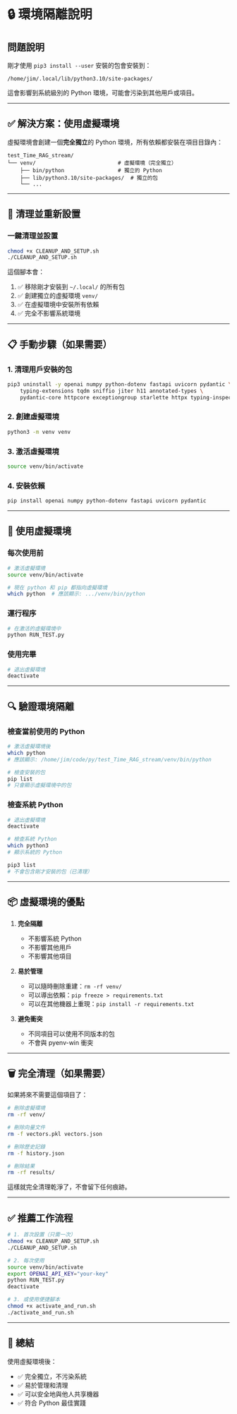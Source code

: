 # 🔒 環境隔離說明

## 問題說明

剛才使用 `pip3 install --user` 安裝的包會安裝到：
```
/home/jim/.local/lib/python3.10/site-packages/
```

這會影響到系統級別的 Python 環境，可能會污染到其他用戶或項目。

---

## ✅ 解決方案：使用虛擬環境

虛擬環境會創建一個**完全獨立**的 Python 環境，所有依賴都安裝在項目目錄內：

```
test_Time_RAG_stream/
└── venv/                          # 虛擬環境（完全獨立）
    ├── bin/python                 # 獨立的 Python
    ├── lib/python3.10/site-packages/  # 獨立的包
    └── ...
```

---

## 🧹 清理並重新設置

### 一鍵清理並設置

```bash
chmod +x CLEANUP_AND_SETUP.sh
./CLEANUP_AND_SETUP.sh
```

這個腳本會：
1. ✅ 移除剛才安裝到 `~/.local/` 的所有包
2. ✅ 創建獨立的虛擬環境 `venv/`
3. ✅ 在虛擬環境中安裝所有依賴
4. ✅ 完全不影響系統環境

---

## 📋 手動步驟（如果需要）

### 1. 清理用戶安裝的包

```bash
pip3 uninstall -y openai numpy python-dotenv fastapi uvicorn pydantic \
    typing-extensions tqdm sniffio jiter h11 annotated-types \
    pydantic-core httpcore exceptiongroup starlette httpx typing-inspection anyio
```

### 2. 創建虛擬環境

```bash
python3 -m venv venv
```

### 3. 激活虛擬環境

```bash
source venv/bin/activate
```

### 4. 安裝依賴

```bash
pip install openai numpy python-dotenv fastapi uvicorn pydantic
```

---

## 🎯 使用虛擬環境

### 每次使用前

```bash
# 激活虛擬環境
source venv/bin/activate

# 現在 python 和 pip 都指向虛擬環境
which python  # 應該顯示: .../venv/bin/python
```

### 運行程序

```bash
# 在激活的虛擬環境中
python RUN_TEST.py
```

### 使用完畢

```bash
# 退出虛擬環境
deactivate
```

---

## 🔍 驗證環境隔離

### 檢查當前使用的 Python

```bash
# 激活虛擬環境後
which python
# 應該顯示: /home/jim/code/py/test_Time_RAG_stream/venv/bin/python

# 檢查安裝的包
pip list
# 只會顯示虛擬環境中的包
```

### 檢查系統 Python

```bash
# 退出虛擬環境
deactivate

# 檢查系統 Python
which python3
# 顯示系統的 Python

pip3 list
# 不會包含剛才安裝的包（已清理）
```

---

## 📦 虛擬環境的優點

1. **完全隔離**
   - 不影響系統 Python
   - 不影響其他用戶
   - 不影響其他項目

2. **易於管理**
   - 可以隨時刪除重建：`rm -rf venv/`
   - 可以導出依賴：`pip freeze > requirements.txt`
   - 可以在其他機器上重現：`pip install -r requirements.txt`

3. **避免衝突**
   - 不同項目可以使用不同版本的包
   - 不會與 pyenv-win 衝突

---

## 🗑️ 完全清理（如果需要）

如果將來不需要這個項目了：

```bash
# 刪除虛擬環境
rm -rf venv/

# 刪除向量文件
rm -f vectors.pkl vectors.json

# 刪除歷史記錄
rm -f history.json

# 刪除結果
rm -rf results/
```

這樣就完全清理乾淨了，不會留下任何痕跡。

---

## ✅ 推薦工作流程

```bash
# 1. 首次設置（只需一次）
chmod +x CLEANUP_AND_SETUP.sh
./CLEANUP_AND_SETUP.sh

# 2. 每次使用
source venv/bin/activate
export OPENAI_API_KEY="your-key"
python RUN_TEST.py
deactivate

# 3. 或使用便捷腳本
chmod +x activate_and_run.sh
./activate_and_run.sh
```

---

## 🎉 總結

使用虛擬環境後：
- ✅ 完全獨立，不污染系統
- ✅ 易於管理和清理
- ✅ 可以安全地與他人共享機器
- ✅ 符合 Python 最佳實踐
